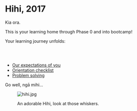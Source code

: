 # Hihi, 2017

Kia ora.

This is your learning home through Phase 0 and into bootcamp!

Your learning journey unfolds:

<!--- [Sprint 9 overview](/sprints/9-overview) :balloon:-->
<!--- [Sprint 8 overview](/sprints/8-overview) :cherry_blossom:-->
<!--- [Sprint 7 overview](/sprints/7-overview) :sunflower:-->
<!--- [Sprint 6 overview](/sprints/6-overview) :honeybee:-->
<!--- [Sprint 5 overview](/sprints/5-overview) :sunflower:-->
<!--- [Sprint 4 overview](/sprints/4-overview) :zap:-->
<!--- [Sprint 3 overview](/sprints/3-overview) :sunny: -->
<!--- [Sprint 2 overview](/sprints/2-overview) :tada: -->
<!--- [Sprint 1 overview](/sprints/1-overview) :seedling: -->
<br><br>
- [Our expectations of you](https://github.com/dev-academy-programme/orientation/tree/master/1-expectations)
- [Orientation checklist](https://github.com/dev-academy-programme/orientation)
- [Problem solving](https://github.com/dev-academy-programme/curriculum/blob/master/concepts/problem-solving/README.md)

Go well, ngā mihi...

<figure>
  <img src="https://c1.staticflickr.com/5/4008/4344614956_8575ab53b7_b.jpg" alt="hihi.jpg"><br>
  <figcaption>
    <p>An adorable Hihi, look at those whiskers.</p>
  </figcaption>
</figure>
